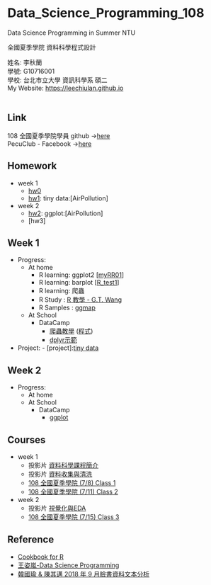 # Data_Science_Programming_108
Data Science Programming in Summer NTU

全國夏季學院 資料科學程式設計

姓名: 李秋蘭  
學號: G10716001   
學校: 台北市立大學 資訊科學系 碩二
<br>
My Website: <a href="https://leechiulan.github.io" target="_blank">https://leechiulan.github.io</a><br>
<br>
## Link
108 全國夏季學院學員 github ->[here](http://peculab.org/2019/07/03/108-全國夏季學院學員-github/)
<br>PecuClub - Facebook ->[here](https://www.facebook.com/groups/283207588460616/)
## Homework
- week 1
  - [hw0](https://leechiulan.github.io/Data_Science_Programming_108/week1/part1/up_RmarkTest.html)
  - [hw1](https://leechiulan.github.io/Data_Science_Programming_108/week1/part2/AirPollution.html): tiny data:[AirPollution]
- week 2
  - [hw2](https://leechiulan.github.io/Data_Science_Programming_108/week2/part1/AirPollutionAQI.html): ggplot:[AirPollution]
  - [hw3]
  
  
## Week 1
- Progress:
    - At home
        - R learning: ggplot2 [[myRR01](https://leechiulan.github.io/Data_Science_Programming_108/week1/part1/myRR01.html)] 
        - R learning: barplot [[R_test1](https://leechiulan.github.io/Data_Science_Programming_108/week1/part1/R_test1.html)]
        - R learning: 爬蟲
        - R Study   : [R 教學 - G.T. Wang](https://blog.gtwang.org/programming/r/)
        - R Samples : [ggmap](https://leechiulan.github.io/Data_Science_Programming_108/Samples/ggmap)
    - At School
        - DataCamp
            - [爬蟲教學](https://docs.google.com/presentation/d/1whYE2LqOluHs4sRs7d91U3QzGnABse7TWDFDkB1_-Zg/edit#slide=id.p) ([程式](https://miccwan.github.io/1072-R/crawler/stackoverflow.html))
            - [dplyr示範](https://lessthan41.github.io/SummerCollege_108/dplyr_tutorial.html)
- Project:
        - [project]:[tiny data](https://leechiulan.github.io/Data_Science_Programming_108/project/AirPollution_dengue.html)

## Week 2
- Progress:
    - At home
    - At School
        - DataCamp
            - [ggplot](https://leechiulan.github.io/Data_Science_Programming_108/week2/part1/testDiamonds.html)
    
## Courses
- week 1
  - 投影片 [資料科學課程簡介](https://docs.google.com/presentation/d/e/2PACX-1vRNotYqGl42khFyyjuiRYQ9cOOwNsBgGXgW-IBoIJDdiG6T2Adw2X-SO4dDGPhKqd7JlEb3ku9Hmn_7/pub?start=false&loop=false&delayms=3000)
  - 投影片 [資料收集與清洗](https://docs.google.com/presentation/d/e/2PACX-1vSx3-g4Z4LgimZKlKfk_L2gH00mDAyQo8DIugatiEXtCUI7hRNuxNtzzuobjLy-VadSpuohEsh4OeqK/pub?start=false&loop=false&delayms=3000)
  - [108 全國夏季學院 (7/8) Class 1](http://www.peculab.org/2019/07/03/108-%e5%85%a8%e5%9c%8b%e5%a4%8f%e5%ad%a3%e5%ad%b8%e9%99%a2%e8%aa%b2%e7%a8%8b%e5%85%a7%e5%ae%b9/)
  - [108 全國夏季學院 (7/11) Class 2](https://www.peculab.org/2019/07/10/108-%e5%85%a8%e5%9c%8b%e5%a4%8f%e5%ad%a3%e5%ad%b8%e9%99%a2-7-11-class-2/)
- week 2
  - 投影片 [視覺化與EDA](https://docs.google.com/presentation/d/e/2PACX-1vTvdUOo9w0RFYs8NBIr7svtShHutVeipc9zAMFJN8Bq2LzVCwBpvEO5ChIfaoRjspZDAJSMbJOjWBL8/pub?start=false&loop=false&delayms=3000&slide=id.p)
  - [108 全國夏季學院 (7/15) Class 3](http://www.peculab.org/2019/07/11/108-%e5%85%a8%e5%9c%8b%e5%a4%8f%e5%ad%a3%e5%ad%b8%e9%99%a2-7-15-class-3/)
  
## Reference
- [Cookbook for R ](http://www.cookbook-r.com/)
- [王姿嵐-Data Science Programming](https://github.com/lanw868/Data-Science-Programming)
- [韓國瑜 & 陳其邁 2018 年 9 月臉書資料文本分析](https://ntu-csx-datascience.github.io/1072-CSX4001-DataScience/CooccurrenceTextMining/TextMining.html?fbclid=IwAR1GYN5s7ki8oKE2hwLOIVf6ggNp7O4expF7fBANGnDohMHFNMF5m3BV-l8)
